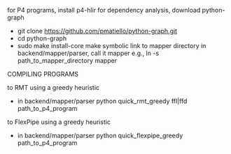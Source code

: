 for P4 programs, install p4-hlir
for dependency analysis, download python-graph
 - git clone https://github.com/pmatiello/python-graph.git
 - cd python-graph
 - sudo make install-core
make symbolic link to mapper directory in backend/mapper/parser, call it mapper
 e.g., ln -s path_to_mapper_directory mapper

COMPILING PROGRAMS

to RMT using a greedy heuristic
 - in backend/mapper/parser
    python quick_rmt_greedy ffl|ffd path_to_p4_program

to FlexPipe using a greedy heuristic
 - in backend/mapper/parser
    python quick_flexpipe_greedy path_to_p4_program

